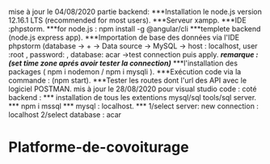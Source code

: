 

mise à jour le 04/08/2020
partie backend:
***Installation le node.js version 12.16.1 LTS (recommended for most users).
***Serveur xampp.
***IDE :phpstorm.
***for node.js : npm install -g @angular/cli
***templete backend (node.js express app).
***Importation de base des données via l'IDE phpstorm (database -> + -> Data source -> MySQL -> host : localhost, user :root , password: , database: acar ->test connection puis apply.
***remarque : (set time zone aprés avoir tester la connection)***
***l'installation des packages ( npm i nodemon / npm i mysqli ).
***Exécution code via la commande : (npm start).
***Tester les routes dont l'url des API avec le logiciel POSTMAN.
mis à jour le 28/08/2020
pour visual studio code : coté backend : *** installation de tous les extentions mysql/sql tools/sql server.
                                                                    *** npm i mssql
                                                                    *** mysql : localhost.
                                                                    *** 1/select server: new connection : localhost
                                                                           2/select database : acar
                  
# Platforme-de-covoiturage
